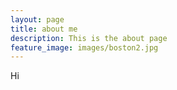 ```yaml
---
layout: page
title: about me
description: This is the about page
feature_image: images/boston2.jpg
---
```


Hi
